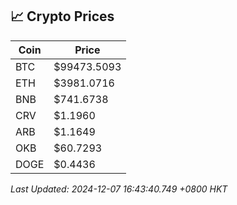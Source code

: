 ## 📈 Crypto Prices

| Coin | Price |
| ---- | ----- |
| BTC | $99473.5093 |
| ETH | $3981.0716 |
| BNB | $741.6738 |
| CRV | $1.1960 |
| ARB | $1.1649 |
| OKB | $60.7293 |
| DOGE | $0.4436 |

_Last Updated: 2024-12-07 16:43:40.749 +0800 HKT_